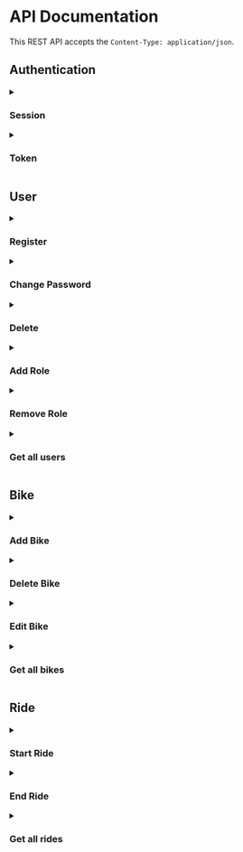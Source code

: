 # API Documentation

This REST API accepts the `Content-Type: application/json`. 

## Authentication
<details>
<summary><h3>Session</summary>

Use `/login` to login. When using session authentication a CSRF token is required in every request. The token is generated with `{{ csrf_token() }}`. Include the CSRF token in the HTTP header `X-CSRF-Token`. Close the session with `GET /logout`.

Here are some examples on how to add a bike using session authentication:

**Add Bike HTTP**
```http
POST /bike-management HTTP/1.1
X-CSRF-Token: Ijc4ZjFlZTI2NGYyNGY1N2JkMGJkMDJhMzk4ZTliZDM3YTA2NjhlOTUi.Y5GW6A.N9Yofk_vd3zVh2UKqqLjkSlwjQc
Content-Type: application/json; charset=utf-8
Cookie: session=.eJwljklqBDEMRe_idQiSB8nqyxSyBhICSajqXjW5ewwNWnzB-8OzHHnG9VFu9_MRb-X49HIr3pJILLOhDjUE0V4FdEXgREGTaD6tIzuEr-oCHVB4cLB1Nozp3ZWQqVKdPoFiEzuOcMgyDtDM2gYPdzX1FKdFu7bPmuhlD3lccb7WaJuCPaEvk84oK6bpVGIRmWiwabvOPO4_X_G9eZ6JEZV61p6Dl8O-qk1myPLGCkRbju3L6zDblivur-9XtdyQGPoc3OidgGFC_fsHFoJTIg.Y5GW6A.b4PVLItp7hTptzQZ2Uqd0_SAV3U
Host: localhost
Connection: close
User-Agent: RapidAPI/4.0.0 (Macintosh; OS X/13.0.1) GCDHTTPRequest
Content-Length: 52

{"name":"gbike","x_coordinate":21,"y_coordinate":20}
```

**Add Bike cURL**
```sh
## json add
curl -X "POST" "http://localhost/bike-management" \
     -H 'X-CSRF-Token: Ijc4ZjFlZTI2NGYyNGY1N2JkMGJkMDJhMzk4ZTliZDM3YTA2NjhlOTUi.Y5GW6A.N9Yofk_vd3zVh2UKqqLjkSlwjQc' \
     -H 'Content-Type: application/json; charset=utf-8' \
     -H 'Cookie: session=.eJwljklqBDEMRe_idQiSB8nqyxSyBhICSajqXjW5ewwNWnzB-8OzHHnG9VFu9_MRb-X49HIr3pJILLOhDjUE0V4FdEXgREGTaD6tIzuEr-oCHVB4cLB1Nozp3ZWQqVKdPoFiEzuOcMgyDtDM2gYPdzX1FKdFu7bPmuhlD3lccb7WaJuCPaEvk84oK6bpVGIRmWiwabvOPO4_X_G9eZ6JEZV61p6Dl8O-qk1myPLGCkRbju3L6zDblivur-9XtdyQGPoc3OidgGFC_fsHFoJTIg.Y5GW6A.b4PVLItp7hTptzQZ2Uqd0_SAV3U' \
     -d $'{
  "name": "gbike",
  "x_coordinate": 21,
  "y_coordinate": 20
}'
```
**Add Bike JavaScript (jQuery)**
```javascript
// json add (POST http://localhost/bike-management)

jQuery.ajax({
    url: "http://localhost/bike-management",
    type: "POST",
    headers: {
        "X-CSRF-Token": "Ijc4ZjFlZTI2NGYyNGY1N2JkMGJkMDJhMzk4ZTliZDM3YTA2NjhlOTUi.Y5GW6A.N9Yofk_vd3zVh2UKqqLjkSlwjQc",
        "Content-Type": "application/json; charset=utf-8",
        "Cookie": "session=.eJwljklqBDEMRe_idQiSB8nqyxSyBhICSajqXjW5ewwNWnzB-8OzHHnG9VFu9_MRb-X49HIr3pJILLOhDjUE0V4FdEXgREGTaD6tIzuEr-oCHVB4cLB1Nozp3ZWQqVKdPoFiEzuOcMgyDtDM2gYPdzX1FKdFu7bPmuhlD3lccb7WaJuCPaEvk84oK6bpVGIRmWiwabvOPO4_X_G9eZ6JEZV61p6Dl8O-qk1myPLGCkRbju3L6zDblivur-9XtdyQGPoc3OidgGFC_fsHFoJTIg.Y5GW6A.b4PVLItp7hTptzQZ2Uqd0_SAV3U",
    },
    contentType: "application/json",
    data: JSON.stringify({
        "name": "gbike",
        "x_coordinate": 21,
        "y_coordinate": 20
    })
})
.done(function(data, textStatus, jqXHR) {
    console.log("HTTP Request Succeeded: " + jqXHR.status);
    console.log(data);
})
.fail(function(jqXHR, textStatus, errorThrown) {
    console.log("HTTP Request Failed");
})
.always(function() {
    /* ... */
});
```
</details>

<details>
<summary><h3>Token</summary>
The token can either be included in the header `Authentication-Token` or passed as URL parameter `auth_token`. 

To get your token use `/login` with the URL parameter `include_auth_token=true`. 

**Get Token HTTP**
```http
POST /login?include_auth_token=true HTTP/1.1
Content-Type: application/json; charset=utf-8
Host: localhost
Connection: close
User-Agent: RapidAPI/4.0.0 (Macintosh; OS X/13.0.1) GCDHTTPRequest
Content-Length: 55

{"password":"admin","email":"admin@bikesharing.com"}
```
**Get Token cURL**
```sh
## Login
curl -X "POST" "http://localhost/login?include_auth_token=true" \
     -H 'Content-Type: application/json; charset=utf-8' \
     -d $'{
  "email": "admin@bikesharing.com",
  "password": "admin"
}'
```

**Get Token JavaScript (jQuery)**
```javascript
// Login (POST http://localhost/login)

jQuery.ajax({
    url: "http://localhost/login?" + jQuery.param({
        "include_auth_token": "true",
    }),
    type: "POST",
    headers: {
        "Content-Type": "application/json; charset=utf-8",
    },
    contentType: "application/json",
    data: JSON.stringify({
        "email": "admin@bikesharing.com",
        "password": "admin"
    })
})
.done(function(data, textStatus, jqXHR) {
    console.log("HTTP Request Succeeded: " + jqXHR.status);
    console.log(data);
})
.fail(function(jqXHR, textStatus, errorThrown) {
    console.log("HTTP Request Failed");
})
.always(function() {
    /* ... */
});
```

The response has an attribute `authentication_token` in its body:

**Response**
```http
HTTP/1.1 200 OK
Server: Werkzeug/2.2.2 Python/3.11.0
Date: Mon, 05 Dec 2022 19:03:29 GMT
Content-Type: application/json
Content-Length: 260
Vary: Cookie
Set-Cookie: session=.eJwljktOBDEMRO-SNUJ24jjxXKbl-CMQEqDuYYW4OxnNwgtLVfXebznyjOut3O7nT7yU493LrXhLZrHMhtrVEESpCuiKwImCJtF8GuFwCF_VBQhQRh8xjIZhTCdXxsGV6_QJHDux5xi7LBsBmllbH91dTT3FefHG0qyJXrbIzxXn00bbFKQEWiY0UFZM06k8RGSiwU7bdeZx__qIz50HJ1r9gY9t7WJrKKSia1VsIC0Xa_e6e3kdZrtyxf35fauWG_KAug_k9cEDpL9_K8RTgA.Y45AgQ.a0looKCu-nBzvE8th2RdnwAp6Wo; HttpOnly; Path=/
Connection: close

{"meta":{"code":200},"response":{"csrf_token":"IjBkNDRiNWRhNjFlNDI5ZDljYjdhMGZhMWRhMmExMzA5M2ZiNmE1ZDIi.Y45AgQ.G-Z0I-L1YwtOw0cuvVr2n7uxjJk","user":{"authentication_token":"WyJhMzg5MTRmMDRiYzk0NzE5YmU4Y2E4YTY3OTk5ODFjMCJd.Y45AgQ.Fi6Fk8iep5moYN3P9E2G8YLd83Q"}}}
```

The following examples demonstrate the difference between transmitting the authentication token as URL parameter or in the header:

**Add Bike URL parameter HTTP**
```http
POST /bike-management?auth_token=WyI0ZmFhOTQ1MDY2ZWE0NjNmOGI4NzA1NjE1YmY2MDJmZCJd.Y4zrmw.gzQE1prXoNBEiFxDzaagGJ3UKtU HTTP/1.1
Content-Type: application/json
Host: localhost
Connection: close
User-Agent: RapidAPI/4.0.0 (Macintosh; OS X/13.0.1) GCDHTTPRequest
Content-Length: 52

{"name":"gbike","x_coordinate":21,"y_coordinate":20}
```

**Add Bike header HTTP**
```http
POST /bike-management HTTP/1.1
Content-Type: application/json
Authentication-Token: WyI0ZmFhOTQ1MDY2ZWE0NjNmOGI4NzA1NjE1YmY2MDJmZCJd.Y4zrmw.gzQE1prXoNBEiFxDzaagGJ3UKtU
Host: localhost
Connection: close
User-Agent: RapidAPI/4.0.0 (Macintosh; OS X/13.0.1) GCDHTTPRequest
Content-Length: 52

{"name":"gbike","x_coordinate":21,"y_coordinate":20}
```

**Add Bike URL parameter cURL**
```sh
## json add
curl -X "POST" "http://localhost/bike-management?auth_token=WyI0ZmFhOTQ1MDY2ZWE0NjNmOGI4NzA1NjE1YmY2MDJmZCJd.Y4zrmw.gzQE1prXoNBEiFxDzaagGJ3UKtU" \
     -H 'Content-Type: application/json' \
     -d $'{
  "name": "gbike",
  "x_coordinate": 21,
  "y_coordinate": 20
}'
```
**Add Bike header cURL**
```sh
## json add
curl -X "POST" "http://localhost/bike-management" \
     -H 'Content-Type: application/json' \
     -H 'Authentication-Token: WyI0ZmFhOTQ1MDY2ZWE0NjNmOGI4NzA1NjE1YmY2MDJmZCJd.Y4zrmw.gzQE1prXoNBEiFxDzaagGJ3UKtU' \
     -d $'{
  "name": "gbike",
  "x_coordinate": 21,
  "y_coordinate": 20
}'
```
**Add Bike URL parameter JavaScript (jQuery)**
```javascript
// json add (POST http://localhost/bike-management)

jQuery.ajax({
    url: "http://localhost/bike-management?" + jQuery.param({
        "auth_token": "WyI0ZmFhOTQ1MDY2ZWE0NjNmOGI4NzA1NjE1YmY2MDJmZCJd.Y4zrmw.gzQE1prXoNBEiFxDzaagGJ3UKtU",
    }),
    type: "POST",
    headers: {
        "Content-Type": "application/json",
    },
    contentType: "application/json",
    data: JSON.stringify({
        "name": "gbike",
        "x_coordinate": 21,
        "y_coordinate": 20
    })
})
.done(function(data, textStatus, jqXHR) {
    console.log("HTTP Request Succeeded: " + jqXHR.status);
    console.log(data);
})
.fail(function(jqXHR, textStatus, errorThrown) {
    console.log("HTTP Request Failed");
})
.always(function() {
    /* ... */
});
```
**Add Bike header JavaScript (jQuery)**
```javascript
// json add (POST http://localhost/bike-management)

jQuery.ajax({
    url: "http://localhost/bike-management",
    type: "POST",
    headers: {
        "Content-Type": "application/json",
        "Authentication-Token": "WyI0ZmFhOTQ1MDY2ZWE0NjNmOGI4NzA1NjE1YmY2MDJmZCJd.Y4zrmw.gzQE1prXoNBEiFxDzaagGJ3UKtU",
    },
    contentType: "application/json",
    data: JSON.stringify({
        "name": "gbike",
        "x_coordinate": 21,
        "y_coordinate": 20
    })
})
.done(function(data, textStatus, jqXHR) {
    console.log("HTTP Request Succeeded: " + jqXHR.status);
    console.log(data);
})
.fail(function(jqXHR, textStatus, errorThrown) {
    console.log("HTTP Request Failed");
})
.always(function() {
    /* ... */
});
```
</details>

## User
<details>
<summary><h3>Register</summary>

| Method | URL | Requirements |
|---|---|---|
| POST | `/register` | None |

**Body**
```json
{
  "email": "t@l.co",
  "password": "password"
}
```

**HTTP**
```http
POST /register HTTP/1.1
Content-Type: application/json; charset=utf-8
Host: localhost
Connection: close
User-Agent: RapidAPI/4.0.0 (Macintosh; OS X/13.0.1) GCDHTTPRequest
Content-Length: 40

{"email":"t@l.co","password":"password"}
```
**cURL**
```sh
## Request Duplicate
curl -X "POST" "http://localhost/register" \
     -H 'Content-Type: application/json; charset=utf-8' \
     -d $'{
  "email": "t@l.co",
  "password": "password"
}'
```
**JavaScript (jQuery)**
```javascript
// Request Duplicate (POST http://localhost/register)

jQuery.ajax({
    url: "http://localhost/register",
    type: "POST",
    headers: {
        "Content-Type": "application/json; charset=utf-8",
    },
    contentType: "application/json",
    data: JSON.stringify({
        "email": "t@l.co",
        "password": "password"
    })
})
.done(function(data, textStatus, jqXHR) {
    console.log("HTTP Request Succeeded: " + jqXHR.status);
    console.log(data);
})
.fail(function(jqXHR, textStatus, errorThrown) {
    console.log("HTTP Request Failed");
})
.always(function() {
    /* ... */
});
```
</details>

<details>
<summary><h3>Change Password</summary>

| Method | URL | Requirements |
|---|---|---|
| POST | `/change` | authentication |

**Body**
```json
{
  "password": "password",
  "new_password": "admin123",
  "new_password_confirm": "admin123"
}
```

**HTTP**
```http
POST /change HTTP/1.1
Content-Type: application/json; charset=utf-8
Host: localhost
Connection: close
User-Agent: RapidAPI/4.0.0 (Macintosh; OS X/13.0.1) GCDHTTPRequest
Content-Length: 83

{"password":"password","new_password":"admin123","new_password_confirm":"admin123"}
```
**cURL**
```sh
## change
curl -X "POST" "http://localhost/change" \
     -H 'Content-Type: application/json; charset=utf-8' \
     -d $'{
  "new_password": "admin123",
  "new_password_confirm": "admin123",
  "password": "password"
}'
```
**JavaScript (jQuery)**
```javascript
// change (POST http://localhost/change)

jQuery.ajax({
    url: "http://localhost/change",
    type: "POST",
    headers: {
        "Content-Type": "application/json; charset=utf-8",
    },
    contentType: "application/json",
    data: JSON.stringify({
        "new_password": "admin123",
        "new_password_confirm": "admin123",
        "password": "password"
    })
})
.done(function(data, textStatus, jqXHR) {
    console.log("HTTP Request Succeeded: " + jqXHR.status);
    console.log(data);
})
.fail(function(jqXHR, textStatus, errorThrown) {
    console.log("HTTP Request Failed");
})
.always(function() {
    /* ... */
});
```
</details>

<details>
<summary><h3>Delete</summary>

| Method | URL | Requirements |
|---|---|---|
| DELETE | `/user-management` | Role: user-manager |

**Body**
```json
{
  "user_id": "3"
}
```

**HTTP**
```http
DELETE /user-management HTTP/1.1
Content-Type: application/json
Host: localhost
Connection: close
User-Agent: RapidAPI/4.0.0 (Macintosh; OS X/13.0.1) GCDHTTPRequest
Content-Length: 15

{"user_id":"3"}
```
**cURL**
```sh
## delete
curl -X "DELETE" "http://localhost/user-management" \
     -H 'Content-Type: application/json' \
     -d $'{
  "user_id": "3"
}'
```
**JavaScript (jQuery)**
```javascript
// delete (DELETE http://localhost/user-management)

jQuery.ajax({
    url: "http://localhost/user-management",
    type: "DELETE",
    headers: {
        "Content-Type": "application/json",
    },
    contentType: "application/json",
    data: JSON.stringify({
        "user_id": "3"
    })
})
.done(function(data, textStatus, jqXHR) {
    console.log("HTTP Request Succeeded: " + jqXHR.status);
    console.log(data);
})
.fail(function(jqXHR, textStatus, errorThrown) {
    console.log("HTTP Request Failed");
})
.always(function() {
    /* ... */
});
```
</details>

<details>
<summary><h3>Add Role</summary>

| Method | URL | Requirements |
|---|---|---|
| PUT | `/user-management` | Role: user-manager |

**Body**
```json
{
  "user_id": 4,
  "role_id": 1,
  "operation": "add_role"
}
```

**HTTP**
```http
PUT /user-management HTTP/1.1
Content-Type: application/json
Host: localhost
Connection: close
User-Agent: RapidAPI/4.0.0 (Macintosh; OS X/13.0.1) GCDHTTPRequest
Content-Length: 48

{"user_id":4,"role_id":1,"operation":"add_role"}
```
**cURL**
```sh
## add role
curl -X "PUT" "http://localhost/user-management" \
     -H 'Content-Type: application/json' \
     -d $'{
  "user_id": 4,
  "role_id": 1,
  "operation": "add_role"
}'
```
**JavaScript (jQuery)**
```javascript
// add role (PUT http://localhost/user-management)

jQuery.ajax({
    url: "http://localhost/user-management",
    type: "PUT",
    headers: {
        "Content-Type": "application/json",
    },
    contentType: "application/json",
    data: JSON.stringify({
        "user_id": 4,
        "role_id": 1,
        "operation": "add_role"
    })
})
.done(function(data, textStatus, jqXHR) {
    console.log("HTTP Request Succeeded: " + jqXHR.status);
    console.log(data);
})
.fail(function(jqXHR, textStatus, errorThrown) {
    console.log("HTTP Request Failed");
})
.always(function() {
    /* ... */
});
```
</details>

<details>
<summary><h3>Remove Role</summary>

| Method | URL | Requirements |
|---|---|---|
| PUT | `/user-management` | Role: user-manager |

**Body**
```json
{
  "user_id": 3,
  "role_id": 1,
  "operation": "remove_role"
}
```

**HTTP**
```http
PUT /user-management HTTP/1.1
Content-Type: application/json
Host: localhost
Connection: close
User-Agent: RapidAPI/4.0.0 (Macintosh; OS X/13.1.0) GCDHTTPRequest
Content-Length: 51

{"user_id":3,"role_id":1,"operation":"remove_role"}
```
**cURL**
```sh
## remove role
curl -X "PUT" "http://localhost/user-management" \
     -H 'Content-Type: application/json' \
     -d $'{
  "user_id": 3,
  "role_id": 1,
  "operation": "remove_role"
}'
```
**JavaScript (jQuery)**
```javascript
// remove role (PUT http://localhost/user-management)

jQuery.ajax({
    url: "http://localhost/user-management",
    type: "PUT",
    headers: {
        "Content-Type": "application/json",
    },
    contentType: "application/json",
    data: JSON.stringify({
        "user_id": 3,
        "role_id": 1,
        "operation": "remove_role"
    })
})
.done(function(data, textStatus, jqXHR) {
    console.log("HTTP Request Succeeded: " + jqXHR.status);
    console.log(data);
})
.fail(function(jqXHR, textStatus, errorThrown) {
    console.log("HTTP Request Failed");
})
.always(function() {
    /* ... */
});
```
</details>

<details>
<summary><h3>Get all users</summary>

| Method | URL | Requirements |
|---|---|---|
| GET | `/allusers` | Role: user-manager |

**HTTP**
```http
GET /allusers HTTP/1.1
Host: localhost
Connection: close
User-Agent: RapidAPI/4.0.0 (Macintosh; OS X/13.1.0) GCDHTTPRequest
```
**cURL**
```sh
## get_all(User)
curl "http://localhost/allusers"
```
**JavaScript (jQuery)**
```javascript
// get_all(User) (GET http://localhost/allusers)

jQuery.ajax({
    url: "http://localhost/allusers",
    type: "GET",
})
.done(function(data, textStatus, jqXHR) {
    console.log("HTTP Request Succeeded: " + jqXHR.status);
    console.log(data);
})
.fail(function(jqXHR, textStatus, errorThrown) {
    console.log("HTTP Request Failed");
})
.always(function() {
    /* ... */
});
```
</details>

## Bike
<details>
<summary><h3>Add Bike</summary>

| Method | URL | Requirements |
|---|---|---|
| POST | `/bike-management` | Role: bike-manager |

**Body**
```json
{
  "name": "gbike",
  "x_coordinate": 21,
  "y_coordinate": 20
}
```

**HTTP**
```http
POST /bike-management HTTP/1.1
Content-Type: application/json
Host: localhost
Connection: close
User-Agent: RapidAPI/4.0.0 (Macintosh; OS X/13.0.1) GCDHTTPRequest
Content-Length: 52

{"name":"gbike","x_coordinate":21,"y_coordinate":20}
```
**cURL**
```sh
## json add
curl -X "POST" "http://localhost/bike-management" \
     -H 'Content-Type: application/json' \
     -d $'{
  "name": "gbike",
  "x_coordinate": 21,
  "y_coordinate": 20
}'
```
**JavaScript (jQuery)**
```javascript
// json add (POST http://localhost/bike-management)

jQuery.ajax({
    url: "http://localhost/bike-management",
    type: "POST",
    headers: {
        "Content-Type": "application/json",
    },
    contentType: "application/json",
    data: JSON.stringify({
        "name": "gbike",
        "x_coordinate": 21,
        "y_coordinate": 20
    })
})
.done(function(data, textStatus, jqXHR) {
    console.log("HTTP Request Succeeded: " + jqXHR.status);
    console.log(data);
})
.fail(function(jqXHR, textStatus, errorThrown) {
    console.log("HTTP Request Failed");
})
.always(function() {
    /* ... */
});
```
</details>

<details>
<summary><h3>Delete Bike</summary>

| Method | URL | Requirements |
|---|---|---|
| DELETE | `/bike-management` | Role: bike-manager |

**Body**
```json
{
  "id": 3
}
```

**HTTP**
```http
DELETE /bike-management HTTP/1.1
Content-Type: application/json
Host: localhost
Connection: close
User-Agent: RapidAPI/4.0.0 (Macintosh; OS X/13.0.1) GCDHTTPRequest
Content-Length: 8

{"id":3}
```
**cURL**
```sh
## json delete
curl -X "DELETE" "http://localhost/bike-management" \
     -H 'Content-Type: application/json' \
     -d $'{
  "id": 3
}'
```
**JavaScript (jQuery)**
```javascript
// json delete (DELETE http://localhost/bike-management)

jQuery.ajax({
    url: "http://localhost/bike-management",
    type: "DELETE",
    headers: {
        "Content-Type": "application/json",
    },
    contentType: "application/json",
    data: JSON.stringify({
        "id": 3
    })
})
.done(function(data, textStatus, jqXHR) {
    console.log("HTTP Request Succeeded: " + jqXHR.status);
    console.log(data);
})
.fail(function(jqXHR, textStatus, errorThrown) {
    console.log("HTTP Request Failed");
})
.always(function() {
    /* ... */
});
```
</details>

<details>
<summary><h3>Edit Bike</summary>

| Method | URL | Requirements |
|---|---|---|
| PUT | `/bike-management` | Role: bike-manager |

**Body**
```json
{
  "name": "Cabik",
  "x_coordinate": 20,
  "y_coordinate": 20,
  "id": 1
}
```

**HTTP**
```http
PUT /bike-management HTTP/1.1
Content-Type: application/json
Host: localhost
Connection: close
User-Agent: RapidAPI/4.0.0 (Macintosh; OS X/13.0.1) GCDHTTPRequest
Content-Length: 59

{"name":"Cabik","x_coordinate":20,"y_coordinate":20,"id":1}
```
**cURL**
```sh
## json edit
curl -X "PUT" "http://localhost/bike-management" \
     -H 'Content-Type: application/json' \
     -d $'{
  "id": 1,
  "name": "Cabik",
  "x_coordinate": 20,
  "y_coordinate": 20
}'
```
**JavaScript (jQuery)**
```javascript
// json edit (PUT http://localhost/bike-management)

jQuery.ajax({
    url: "http://localhost/bike-management",
    type: "PUT",
    headers: {
        "Content-Type": "application/json",
    },
    contentType: "application/json",
    data: JSON.stringify({
        "id": 1,
        "name": "Cabik",
        "x_coordinate": 20,
        "y_coordinate": 20
    })
})
.done(function(data, textStatus, jqXHR) {
    console.log("HTTP Request Succeeded: " + jqXHR.status);
    console.log(data);
})
.fail(function(jqXHR, textStatus, errorThrown) {
    console.log("HTTP Request Failed");
})
.always(function() {
    /* ... */
});
```
</details>

<details>
<summary><h3>Get all bikes</summary>

| Method | URL | Requirements |
|---|---|---|
| GET | `/allbikes` | Role: bike-manager |

**HTTP**
```http
GET /allbikes HTTP/1.1
Host: localhost
Connection: close
User-Agent: RapidAPI/4.0.0 (Macintosh; OS X/13.1.0) GCDHTTPRequest
```
**cURL**
```sh
## get_all(Bike)
curl "http://localhost/allbikes"
```
**JavaScript (jQuery)**
```javascript
// get_all(Bike) (GET http://localhost/allusers)

jQuery.ajax({
    url: "http://localhost/allbikes",
    type: "GET",
})
.done(function(data, textStatus, jqXHR) {
    console.log("HTTP Request Succeeded: " + jqXHR.status);
    console.log(data);
})
.fail(function(jqXHR, textStatus, errorThrown) {
    console.log("HTTP Request Failed");
})
.always(function() {
    /* ... */
});
```
</details>

## Ride
<details>
<summary><h3>Start Ride</summary>

| Method | URL | Requirements |
|---|---|---|
| POST | `/bike<id>` | authenticated |

**HTTP**
```http
POST /bike1 HTTP/1.1
Host: localhost
Connection: close
User-Agent: RapidAPI/4.0.0 (Macintosh; OS X/13.0.1) GCDHTTPRequest
Content-Length: 0
```
**cURL**
```sh
## start
curl -X "POST" "http://localhost/bike1"
```
**JavaScript (jQuery)**
```javascript
// start (POST http://localhost/bike1)

jQuery.ajax({
    url: "http://localhost/bike1",
    type: "POST",
})
.done(function(data, textStatus, jqXHR) {
    console.log("HTTP Request Succeeded: " + jqXHR.status);
    console.log(data);
})
.fail(function(jqXHR, textStatus, errorThrown) {
    console.log("HTTP Request Failed");
})
.always(function() {
    /* ... */
});
```
</details>

<details>
<summary><h3>End Ride</summary>

| Method | URL | Requirements |
|---|---|---|
| PUT | `/bike<id>` | authenticated |

**HTTP**
```http
PUT /bike1 HTTP/1.1
Host: localhost
Connection: close
User-Agent: RapidAPI/4.0.0 (Macintosh; OS X/13.0.1) GCDHTTPRequest
Content-Length: 0
```
**cURL**
```sh
## end
curl -X "PUT" "http://localhost/bike1" 
```
**JavaScript (jQuery)**
```javascript
// end (PUT http://localhost/bike1)

jQuery.ajax({
    url: "http://localhost/bike1",
    type: "PUT",
})
.done(function(data, textStatus, jqXHR) {
    console.log("HTTP Request Succeeded: " + jqXHR.status);
    console.log(data);
})
.fail(function(jqXHR, textStatus, errorThrown) {
    console.log("HTTP Request Failed");
})
.always(function() {
    /* ... */
});
```
</details>

<details>
<summary><h3>Get all rides</summary>

| Method | URL | Requirements |
|---|---|---|
| GET | `/allrides` | Role: user-manager, bike-manager |

**HTTP**
```http
GET /allrides HTTP/1.1
Host: localhost
Connection: close
User-Agent: RapidAPI/4.0.0 (Macintosh; OS X/13.1.0) GCDHTTPRequest
```
**cURL**
```sh
## get_all(Rides)
curl "http://localhost/allrides"
```
**JavaScript (jQuery)**
```javascript
// get_all(Rides) (GET http://localhost/allrides)

jQuery.ajax({
    url: "http://localhost/allrides",
    type: "GET",
})
.done(function(data, textStatus, jqXHR) {
    console.log("HTTP Request Succeeded: " + jqXHR.status);
    console.log(data);
})
.fail(function(jqXHR, textStatus, errorThrown) {
    console.log("HTTP Request Failed");
})
.always(function() {
    /* ... */
});
```
</details>
